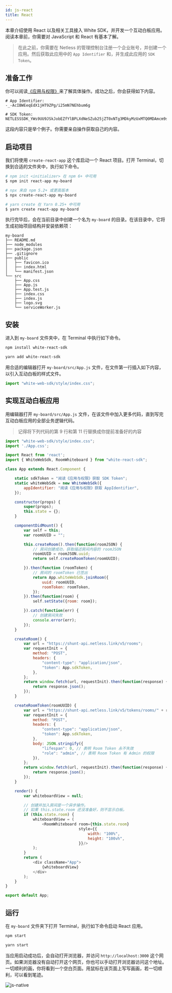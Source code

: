 ```yaml
---
id: js-react
title: React
---
```


本章介绍使用 React 以及相关工具接入 White SDK，并开发一个互动白板应用。阅读本章前，你需要对 JavaScript 和 React 有基本了解。

> 在此之前，你需要在 Netless 的管理控制台注册一个企业账号，并创建一个应用。然后获取此应用中的 `App Identifier` 和，并生成此应用的 `SDK Token`。

## 准备工作

你可以阅读[《应用与权限》](https://developer.netless.link/documents/guan-li-kong-zhi-tai/applications-and-authority)来了解具体操作。成功之后，你会获得如下内容。

```text
# App Identifier:
-_-AcIBWEeqEdX1jHT9ZPg/i25mN7NEhbum6g

# SDK Token:
NETLESSSDK_YWs9UU9JSkJobEZfYlBPLXdNeSZub25jZT0xNTg3MDkyMzUxMTQ0MDAmcm9sZT0wJnNpZz1mYmUzOTI3MjhkZmVhNTc4MzllZTdhNWQ3N2RhZjdjNjkyZmUwNzk1Y2M2MGFhMzE1Y2YxZDY1YmMxODkxNmRi
```

这段内容只是举个例子。你需要亲自操作获取自己的内容。

## 启动项目

我们将使用 `create-react-app` 这个库启动一个 React 项目。打开 Terminal，切换到合适的文件夹中，执行如下命令。

<!--DOCUSAURUS_CODE_TABS-->
<!--npm-->

```bash
# npm init <initializer> 在 npm 6+ 中可用
$ npm init react-app my-board
```

<!--npx-->

```bash
# npx 来自 npm 5.2+ 或更高版本
$ npx create-react-app my-board
```

<!--yarn-->

```bash
# yarn create 在 Yarn 0.25+ 中可用
$ yarn create react-app my-board
```

<!--END_DOCUSAURUS_CODE_TABS-->

执行完毕后，会在当前目录中创建一个名为 `my-board` 的目录。在该目录中，它将生成初始项目结构并安装依赖项：

```text
my-board
├── README.md
├── node_modules
├── package.json
├── .gitignore
├── public
│   ├── favicon.ico
│   ├── index.html
│   └── manifest.json
└── src
    ├── App.css
    ├── App.js
    ├── App.test.js
    ├── index.css
    ├── index.js
    ├── logo.svg
    └── serviceWorker.js
```

## 安装

进入到 `my-board` 文件夹中，在 Terminal 中执行如下命令。

<!--DOCUSAURUS_CODE_TABS-->
<!--npm-->

```bash
npm install white-react-sdk
```

<!--yarn-->

```bash
yarn add white-react-sdk
```

<!--END_DOCUSAURUS_CODE_TABS-->

用合适的编辑器打开 `my-board/src/App.js` 文件，在文件第一行插入如下内容，以引入互动白板的样式文件。

```javascript
import "white-web-sdk/style/index.css";
```

## 实现互动白板应用

用编辑器打开 `my-board/src/App.js` 文件，在该文件中加入更多代码，直到写完互动白板应用的全部业务逻辑代码。

> 记得将下列代码的第 9 行和第 11 行替换成你提前准备好的内容

```javascript
import "white-web-sdk/style/index.css";
import './App.css';

import React from 'react';
import { WhiteWebSdk, RoomWhiteboard } from "white-react-sdk";

class App extends React.Component {

    static sdkToken = "阅读《应用与权限》获取 SDK Token";
    static whiteWebSdk = new WhiteWebSdk({
        appIdentifier: "阅读《应用与权限》获取 AppIdentifier",
    });

    constructor(props) {
        super(props);
        this.state = {};
    }

    componentDidMount() {
        var self = this;
        var roomUUID = "";

        this.createRoom().then(function(roomJSON) {
            // 房间创建成功，获取描述房间内容的 roomJSON
            roomUUID = roomJSON.uuid;
            return self.createRoomToken(roomUUID);

        }).then(function (roomToken) {
            // 房间的 roomToken 已签出
            return App.whiteWebSdk.joinRoom({
                uuid: roomUUID,
                roomToken: roomToken,
            });
        }).then(function(room) {
            self.setState({room: room});

        }).catch(function(err) {
            // 创建房间失败
            console.error(err);
        });
    }

    createRoom() {
        var url = "https://shunt-api.netless.link/v5/rooms";
        var requestInit = {
            method: "POST",
            headers: {
                "content-type": "application/json",
                "token": App.sdkToken,
            },
        };
        return window.fetch(url, requestInit).then(function(response) {
            return response.json();
        });
    }

    createRoomToken(roomUUID) {
        var url = "https://shunt-api.netless.link/v5/tokens/rooms/" + roomUUID;
        var requestInit = {
            method: "POST",
            headers: {
                "content-type": "application/json",
                "token": App.sdkToken,
            },
            body: JSON.stringify({
                "lifespan": 0, // 表明 Room Token 永不失效
                "role": "admin", // 表明 Room Token 有 Admin 的权限
            }),
        };
        return window.fetch(url, requestInit).then(function(response) {
            return response.json();
        });
    }

    render() {
        var whiteboardView = null;

        // 创建并加入房间是一个异步操作。
        // 如果 this.state.room 还没准备好，则不显示白板。
        if (this.state.room) {
            whiteboardView = (
                <RoomWhiteboard room={this.state.room}
                                style={{
                                    width: "100%",
                                    height: "100vh",
                                }}/>
            );
        }
        return (
            <div className="App">
                {whiteboardView}
            </div>
        );
    }
}

export default App;
```

## 运行

在 `my-board` 文件夹下打开 Terminal，执行如下命令启动 React 应用。

<!--DOCUSAURUS_CODE_TABS-->
<!--npm-->

```bash
npm start
```

<!--yarn-->

```bash
yarn start
```

<!--END_DOCUSAURUS_CODE_TABS-->

当应用启动成功后，会自动打开浏览器，并访问 `http://localhost:3000` 这个网页。如果浏览器没有自动打开这个网页，你也可以手动打开浏览器访问这个地址。一切顺利的画，你将看到一个空白页面。用鼠标在该页面上写写画画，若一切顺利，可以看到笔迹。

![js-native](/img/js-native-view.png)
